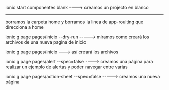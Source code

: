 ionic start componentes blank  ----> creamos un projecto en blanco

______________________________________

borramos la carpeta home y borramos la linea de app-rouiting que direcciona a home

ionic g page pages/inicio --dry-run -----> miramos como creará los archivos de  una nueva pagina de inicio

ionic g page pages/inicio  ---> así creará los archivos

ionic g page pages/alert --spec=false ----> creamos una página para realizar un ejemplo de alertas y poder navegar entre varias

ionic g page pages/action-sheet --spec=false  ----->
creamos una nueva página

